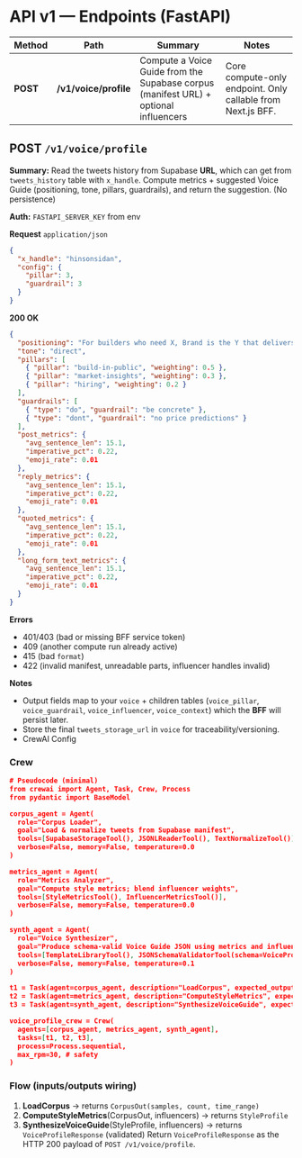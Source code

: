 # API v1 — Endpoints (FastAPI)

| Method   | Path                  | Summary                                                                              | Notes                                                       |
| -------- | --------------------- | ------------------------------------------------------------------------------------ | ----------------------------------------------------------- |
| **POST** | **/v1/voice/profile** | Compute a Voice Guide from the Supabase corpus (manifest URL) + optional influencers | Core compute-only endpoint. Only callable from Next.js BFF. |

## POST `/v1/voice/profile`

**Summary:** Read the tweets history from Supabase **URL**, which can get from `tweets_history` table with `x_handle`. Compute metrics + suggested Voice Guide (positioning, tone, pillars, guardrails), and return the suggestion. (No persistence)

**Auth:** `FASTAPI_SERVER_KEY` from env

**Request** `application/json`

```json
{
  "x_handle": "hinsonsidan",
  "config": {
    "pillar": 3,
    "guardrail": 3
  }
}
```

**200 OK**

```json
{
  "positioning": "For builders who need X, Brand is the Y that delivers Z.",
  "tone": "direct",
  "pillars": [
    { "pillar": "build-in-public", "weighting": 0.5 },
    { "pillar": "market-insights", "weighting": 0.3 },
    { "pillar": "hiring", "weighting": 0.2 }
  ],
  "guardrails": [
    { "type": "do", "guardrail": "be concrete" },
    { "type": "dont", "guardrail": "no price predictions" }
  ],
  "post_metrics": {
    "avg_sentence_len": 15.1,
    "imperative_pct": 0.22,
    "emoji_rate": 0.01
  },
  "reply_metrics": {
    "avg_sentence_len": 15.1,
    "imperative_pct": 0.22,
    "emoji_rate": 0.01
  },
  "quoted_metrics": {
    "avg_sentence_len": 15.1,
    "imperative_pct": 0.22,
    "emoji_rate": 0.01
  },
  "long_form_text_metrics": {
    "avg_sentence_len": 15.1,
    "imperative_pct": 0.22,
    "emoji_rate": 0.01
  }
}
```

**Errors**

- 401/403 (bad or missing BFF service token)
- 409 (another compute run already active)
- 415 (bad `format`)
- 422 (invalid manifest, unreadable parts, influencer handles invalid)

**Notes**

- Output fields map to your `voice` + children tables (`voice_pillar`, `voice_guardrail`, `voice_influencer`, `voice_context`) which the **BFF** will persist later.
- Store the final `tweets_storage_url` in `voice` for traceability/versioning.
- CrewAI Config

### Crew

```json
# Pseudocode (minimal)
from crewai import Agent, Task, Crew, Process
from pydantic import BaseModel

corpus_agent = Agent(
  role="Corpus Loader",
  goal="Load & normalize tweets from Supabase manifest",
  tools=[SupabaseStorageTool(), JSONLReaderTool(), TextNormalizeTool()],
  verbose=False, memory=False, temperature=0.0
)

metrics_agent = Agent(
  role="Metrics Analyzer",
  goal="Compute style metrics; blend influencer weights",
  tools=[StyleMetricsTool(), InfluencerMetricsTool()],
  verbose=False, memory=False, temperature=0.0
)

synth_agent = Agent(
  role="Voice Synthesizer",
  goal="Produce schema-valid Voice Guide JSON using metrics and influencers",
  tools=[TemplateLibraryTool(), JSONSchemaValidatorTool(schema=VoiceProfileResponse.schema())],
  verbose=False, memory=False, temperature=0.1
)

t1 = Task(agent=corpus_agent, description="LoadCorpus", expected_output=CorpusOut)
t2 = Task(agent=metrics_agent, description="ComputeStyleMetrics", expected_output=StyleProfile, context=[t1])
t3 = Task(agent=synth_agent, description="SynthesizeVoiceGuide", expected_output=VoiceProfileResponse, context=[t2])

voice_profile_crew = Crew(
  agents=[corpus_agent, metrics_agent, synth_agent],
  tasks=[t1, t2, t3],
  process=Process.sequential,
  max_rpm=30, # safety
)

```

### Flow (inputs/outputs wiring)

1. **LoadCorpus** → returns `CorpusOut(samples, count, time_range)`
2. **ComputeStyleMetrics**(CorpusOut, influencers) → returns `StyleProfile`
3. **SynthesizeVoiceGuide**(StyleProfile, influencers) → returns `VoiceProfileResponse` (validated)
   Return `VoiceProfileResponse` as the HTTP 200 payload of `POST /v1/voice/profile`.
